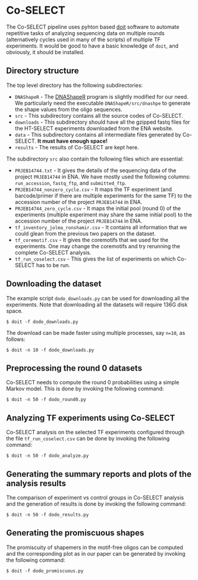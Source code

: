 # Co-SELECT

The Co-SELECT pipeline uses pyhton based [doit](http://pydoit.org/contents.html) software to automate repetitive tasks of analyzing sequencing data on multiple rounds (alternatively cycles used in many of the scripts) of multiple TF experiments. It would be good to have a basic knowledge of `doit`, and obviously, it should be installed.

## Directory structure

The top level directory has the following subdirectories:
* `DNAShapeR` - The [DNAShapeR](http://bioconductor.org/packages/release/bioc/html/DNAshapeR.html) program is slightly modified for our need. We particularly need the executable `DNAShapeR/src/dnashpe` to generate the shape values from the oligo sequences.
* `src` - This subdirectory contains all the source codes of Co-SELECT.
* `downloads` - This subdirectory should have all the gzipped fastq files for the HT-SELECT experiments downloaded from the ENA website.
* `data` - This subdirectory contains all intermediate files generated by Co-SELECT. **It must have enough space!**
* `results` - The results of Co-SELECT are kept here.

The subdirectory `src` also contain the following files which are essential:
* `PRJEB14744.txt` - It gives the details of the sequencing data of the project `PRJEB14744` in ENA. We have mostly used the following columns: `run_accession`, `fastq_ftp`, and `submitted_ftp`.
* `PRJEB14744_nonzero_cycle.csv` - It maps the TF experiment (and barcode/primer if there are multiple experiments for the same TF) to the accession number of the project `PRJEB14744` in ENA.
* `PRJEB14744_zero_cycle.csv` - It maps the initial pool (round 0) of the experiments (multiple experiment may share the same initial pool) to the accession number of the project `PRJEB14744` in ENA.
* `tf_inventory_jolma_ronshamir.csv` - It contains all information that we could glean from the previous two papers on the dataset.
* `tf_coremotif.csv` - It gives the coremotifs that we used for the experiments. One may change the coremotifs and try rerunning the complete Co-SELECT analysis.
* `tf_run_coselect.csv` - This gives the list of experiments on which Co-SELECT has to be run.

## Downloading the dataset

The example script `dodo_downloads.py` can be used for downloading all the experiments. Note that downloading all the datasets will require 136G disk space.
```
$ doit -f dodo_downloads.py
```
The download can be made faster using multiple processes, say `n=10`, as follows:
```
$ doit -n 10 -f dodo_downloads.py
```

## Preprocessing the round 0 datasets

Co-SELECT needs to compute the round 0 probabilities using a simple Markov model. This is done by invoking the following command:
```
$ doit -n 50 -f dodo_round0.py
```

## Analyzing TF experiments using Co-SELECT

Co-SELECT analysis on the selected TF experiments configured through the file `tf_run_coselect.csv` can be done by invoking the following command:
```
$ doit -n 50 -f dodo_analyze.py
```

## Generating the summary reports and plots of the analysis results

The comparison of experiment vs control groups in Co-SELECT analysis and the generation of results is done by invoking the following command:
```
$ doit -n 50 -f dodo_results.py
```


## Generating the promiscuous shapes

The promiscuity of shapemers in the motif-free oligos can be computed and the corresponding plot as in our paper can be generated by invoking the following command:
```
$ doit -f dodo_promiscuous.py
```
